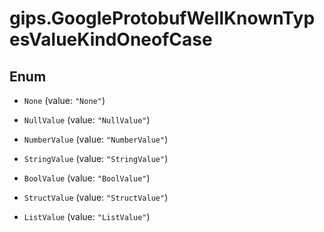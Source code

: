 # gips.GoogleProtobufWellKnownTypesValueKindOneofCase

## Enum


* `None` (value: `"None"`)

* `NullValue` (value: `"NullValue"`)

* `NumberValue` (value: `"NumberValue"`)

* `StringValue` (value: `"StringValue"`)

* `BoolValue` (value: `"BoolValue"`)

* `StructValue` (value: `"StructValue"`)

* `ListValue` (value: `"ListValue"`)


